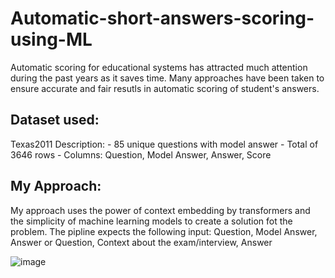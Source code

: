 # Automatic-short-answers-scoring-using-ML

Automatic scoring for educational systems has attracted much attention during the past years as it saves time. Many approaches have been taken to ensure accurate and fair resutls in automatic scoring of student's answers.

## Dataset used: 
Texas2011 
Description:
    - 85 unique questions with model answer
    - Total of 3646 rows 
    - Columns: Question, Model Answer, Answer, Score
    

## My Approach:
My approach uses the power of context embedding by transformers and the simplicity of machine learning models to create a solution fot the problem.
The pipline expects the following input:
Question, Model Answer, Answer
or
Question, Context about the exam/interview, Answer

![image](https://github.com/Nouran-Muhammad/Automatic-short-answers-scoring-using-ML/assets/61350907/19075470-45cd-4401-85c1-63b53ab1d553)



